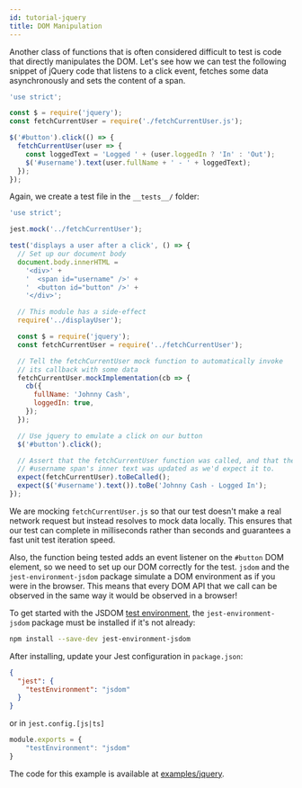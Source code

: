 ```yaml
---
id: tutorial-jquery
title: DOM Manipulation
---
```


Another class of functions that is often considered difficult to test is code that directly manipulates the DOM. Let's see how we can test the following snippet of jQuery code that listens to a click event, fetches some data asynchronously and sets the content of a span.

```javascript title="displayUser.js"
'use strict';

const $ = require('jquery');
const fetchCurrentUser = require('./fetchCurrentUser.js');

$('#button').click(() => {
  fetchCurrentUser(user => {
    const loggedText = 'Logged ' + (user.loggedIn ? 'In' : 'Out');
    $('#username').text(user.fullName + ' - ' + loggedText);
  });
});
```

Again, we create a test file in the `__tests__/` folder:

```javascript title="__tests__/displayUser-test.js"
'use strict';

jest.mock('../fetchCurrentUser');

test('displays a user after a click', () => {
  // Set up our document body
  document.body.innerHTML =
    '<div>' +
    '  <span id="username" />' +
    '  <button id="button" />' +
    '</div>';

  // This module has a side-effect
  require('../displayUser');

  const $ = require('jquery');
  const fetchCurrentUser = require('../fetchCurrentUser');

  // Tell the fetchCurrentUser mock function to automatically invoke
  // its callback with some data
  fetchCurrentUser.mockImplementation(cb => {
    cb({
      fullName: 'Johnny Cash',
      loggedIn: true,
    });
  });

  // Use jquery to emulate a click on our button
  $('#button').click();

  // Assert that the fetchCurrentUser function was called, and that the
  // #username span's inner text was updated as we'd expect it to.
  expect(fetchCurrentUser).toBeCalled();
  expect($('#username').text()).toBe('Johnny Cash - Logged In');
});
```

We are mocking `fetchCurrentUser.js` so that our test doesn't make a real network request but instead resolves to mock data locally. This ensures that our test can complete in milliseconds rather than seconds and guarantees a fast unit test iteration speed.

Also, the function being tested adds an event listener on the `#button` DOM element, so we need to set up our DOM correctly for the test. `jsdom` and the `jest-environment-jsdom` package simulate a DOM environment as if you were in the browser. This means that every DOM API that we call can be observed in the same way it would be observed in a browser!

To get started with the JSDOM [test environment](Configuration.md#testenvironment-string), the `jest-environment-jsdom` package must be installed if it's not already:

```bash npm2yarn
npm install --save-dev jest-environment-jsdom
```

After installing, update your Jest configuration in `package.json`:
```json
{
  "jest": {
    "testEnvironment": "jsdom"
  }
}
```
or in `jest.config.[js|ts]`
```javascript
module.exports = {
    "testEnvironment": "jsdom"
}
```

The code for this example is available at [examples/jquery](https://github.com/facebook/jest/tree/main/examples/jquery).
